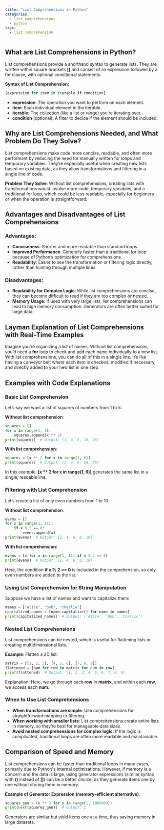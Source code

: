 ```yaml
---
title: "List Comprehensions in Python"
categories:
  - list comprehensions
  - python
tags:
  - list comprehension
---
```

## What are List Comprehensions in Python?
List comprehensions provide a shorthand syntax to generate lists. They are written within square brackets **[]** and consist of an expression followed by a for clause, with optional conditional statements.

**Syntax of List Comprehension:**
```python
[expression for item in iterable if condition]
```
- **expression**: The operation you want to perform on each element.
- **item**: Each individual element in the iterable.
- **iterable**: The collection (like a list or range) you’re iterating over.
- **condition** (optional): A filter to decide if the element should be included.

## Why are List Comprehensions Needed, and What Problem Do They Solve?
List comprehensions make code more concise, readable, and often more performant by reducing the need for manually written for loops and temporary variables. They’re especially useful when creating new lists based on existing data, as they allow transformations and filtering in a single line of code.

**Problem They Solve**: Without list comprehensions, creating lists with transformations would involve more code, temporary variables, and a traditional for loop, which could be less readable, especially for beginners or when the operation is straightforward.

## Advantages and Disadvantages of List Comprehensions
### Advantages:

- **Conciseness**: Shorter and more readable than standard loops.
- **Improved Performance**: Generally faster than a traditional for loop because of Python’s optimization for comprehensions.
- **Readability**: Easier to see the transformation or filtering logic directly, rather than hunting through multiple lines.

### Disadvantages:

- **Readability for Complex Logic**: While list comprehensions are concise, they can become difficult to read if they are too complex or nested.
- **Memory Usage**: If used with very large lists, list comprehensions can lead to high memory consumption. Generators are often better suited for large data.

## Layman Explanation of List Comprehensions with Real-Time Examples
Imagine you’re organizing a list of names. Without list comprehensions, you’d need a **for** loop to check and add each name individually to a new list. With list comprehensions, you can do all of this in a single line. It’s like having a conveyor belt where each item is checked, modified if necessary, and directly added to your new list in one step.

## Examples with Code Explanations
### Basic List Comprehension

Let’s say we want a list of squares of numbers from 1 to 5:

**Without list comprehension**:
```python
squares = []
for x in range(1, 6):
    squares.append(x ** 2)
print(squares)  # Output: [1, 4, 9, 16, 25]
```

**With list comprehension**:
```python
squares = [x ** 2 for x in range(1, 6)]
print(squares)  # Output: [1, 4, 9, 16, 25]
```
In this example, **[x ** 2 for x in range(1, 6)]** generates the same list in a single, readable line.

### Filtering with List Comprehension
Let’s create a list of only even numbers from 1 to 10.

**Without list comprehension**:
```python
evens = []
for x in range(1, 11):
    if x % 2 == 0:
        evens.append(x)
print(evens)  # Output: [2, 4, 6, 8, 10]
```

**With list comprehension:**
```python
evens = [x for x in range(1, 11) if x % 2 == 0]
print(evens)  # Output: [2, 4, 6, 8, 10]
```
Here, the condition **if x % 2 == 0** is included in the comprehension, so only even numbers are added to the list.

### Using List Comprehension for String Manipulation
Suppose we have a list of names and want to capitalize them:
```python
names = ["alice", "bob", "charlie"]
capitalized_names = [name.capitalize() for name in names]
print(capitalized_names)  # Output: ['Alice', 'Bob', 'Charlie']
```

### Nested List Comprehensions
List comprehensions can be nested, which is useful for flattening lists or creating multidimensional lists.

**Example**: Flatten a 2D list:
```python
matrix = [[1, 2, 3], [4, 5, 6], [7, 8, 9]]
flattened = [num for row in matrix for num in row]
print(flattened)  # Output: [1, 2, 3, 4, 5, 6, 7, 8, 9]
```
Explanation: Here, we go through each **row** in **matrix**, and within each **row**, we access each **num**.

### When to Use List Comprehensions
- **When transformations are simple**: Use comprehensions for straightforward mapping or filtering.
- **When working with smaller lists**: List comprehensions create entire lists in memory, so they’re best for manageable data sizes.
- **Avoid nested comprehensions for complex logic**: If the logic is complicated, traditional loops are often more readable and maintainable.

## Comparison of Speed and Memory
List comprehensions can be faster than traditional loops in many cases, primarily due to Python's internal optimizations. However, if memory is a concern and the data is large, using generator expressions (similar syntax with **()** instead of **[]**) can be a better choice, as they generate items one by one without storing them in memory.

**Example of Generator Expression (memory-efficient alternative)**:
```python
squares_gen = (x ** 2 for x in range(1, 1000000))
print(next(squares_gen))  # Output: 1
```
Generators are similar but yield items one at a time, thus saving memory in large datasets.